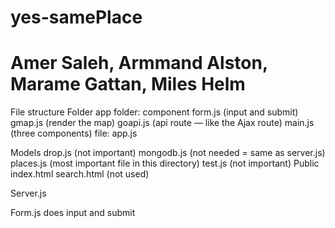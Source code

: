 # yes-samePlace
# Amer Saleh, Armmand Alston, Marame Gattan, Miles Helm

File structure
Folder 
app
    folder: component 
        form.js (input and submit)
        gmap.js (render the map)
        goapi.js (api route — like the Ajax route)
        main.js (three components)
    file: app.js


Models
    drop.js (not important)
    mongodb.js (not needed = same as server.js) 
    places.js (most important file in this directory)
    test.js (not important)
Public
    index.html
    search.html (not used)

Server.js

Form.js does input and submit